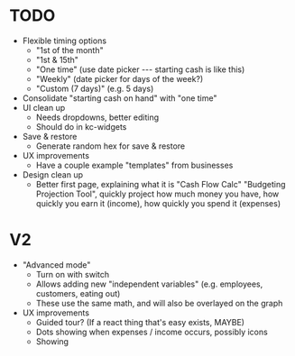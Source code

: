 # TODO

- Flexible timing options
    - "1st of the month"
    - "1st & 15th"
    - "One time" (use date picker --- starting cash is like this)
    - "Weekly" (date picker for days of the week?)
    - "Custom (7 days)" (e.g. 5 days)
- Consolidate "starting cash on hand" with "one time"
- UI clean up
    - Needs dropdowns, better editing
    - Should do in kc-widgets
- Save & restore
    - Generate random hex for save & restore
- UX improvements
    - Have a couple example "templates" from businesses
- Design clean up
    - Better first page, explaining what it is "Cash Flow Calc" "Budgeting
      Projection Tool", quickly project how much money you have, how quickly
      you earn it (income), how quickly you spend it (expenses)

# V2


- "Advanced mode"
    - Turn on with switch
    - Allows adding new "independent variables" (e.g. employees, customers,
      eating out)
    - These use the same math, and will also be overlayed on the graph
- UX improvements
    - Guided tour? (If a react thing that's easy exists, MAYBE)
    - Dots showing when expenses / income occurs, possibly icons
    - Showing 
